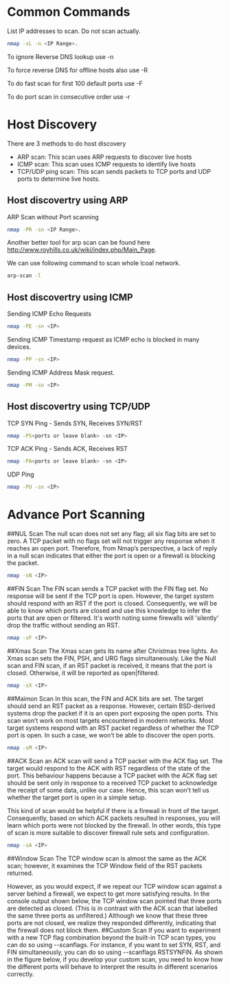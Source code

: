 # Common Commands
List IP addresses to scan. Do not scan actually.
```bash
nmap -sL -n <IP Range>.
```
To ignore Reverse DNS lookup use -n

To force reverse DNS for offline hosts also use -R

To do fast scan for first 100 default ports use -F

To do port scan in consecutive order use -r

# Host Discovery
There are 3 methods to do host discovery
- ARP scan: This scan uses ARP requests to discover live hosts
- ICMP scan: This scan uses ICMP requests to identify live hosts
- TCP/UDP ping scan: This scan sends packets to TCP ports and UDP ports to determine live hosts.


## Host discovertry using ARP
ARP Scan without Port scanning
```bash
nmap -PR -sn <IP Range>.
```
Another better tool for arp scan can be found here http://www.royhills.co.uk/wiki/index.php/Main_Page.

We can use following command to scan whole lcoal network.
```bash
arp-scan -l
```

## Host discovertry using ICMP
Sending ICMP Echo Requests
```bash
nmap -PE -sn <IP>
```
Sending ICMP Timestamp request as ICMP echo is blocked in many devices.
```bash
nmap -PP -sn <IP>
```
Sending ICMP Address Mask request.
```bash
nmap -PM -sn <IP>
```

## Host discovertry using TCP/UDP

TCP SYN Ping - Sends SYN, Receives SYN/RST
```bash
nmap -PS<ports or leave blank> -sn <IP>
```
TCP ACK Ping - Sends ACK, Receives RST
```bash
nmap -PA<ports or leave blank> -sn <IP>
```
UDP Ping
```bash
nmap -PU -sn <IP>
```


# Advance Port Scanning
##NUL Scan
The null scan does not set any flag; all six flag bits are set to zero. A TCP packet with no flags set will not trigger any response when it reaches an open port. Therefore, from Nmap’s perspective, a lack of reply in a null scan indicates that either the port is open or a firewall is blocking the packet.
```bash
nmap -sN <IP>
````
##FIN Scan
The FIN scan sends a TCP packet with the FIN flag set. No response will be sent if the TCP port is open.
However, the target system should respond with an RST if the port is closed. Consequently, we will be able to know which ports are closed and use this knowledge to infer the ports that are open or filtered. It's worth noting some firewalls will 'silently' drop the traffic without sending an RST.
```bash
nmap -sF <IP>
````
##Xmas Scan
The Xmas scan gets its name after Christmas tree lights. An Xmas scan sets the FIN, PSH, and URG flags simultaneously.
Like the Null scan and FIN scan, if an RST packet is received, it means that the port is closed. Otherwise, it will be reported as open|filtered.
```bash
nmap -sX <IP>
````
##Maimon Scan
In this scan, the FIN and ACK bits are set. The target should send an RST packet as a response. However, certain BSD-derived systems drop the packet if it is an open port exposing the open ports. This scan won’t work on most targets encountered in modern networks.
Most target systems respond with an RST packet regardless of whether the TCP port is open. In such a case, we won’t be able to discover the open ports.
```bash
nmap -sM <IP>
````
##ACK Scan
an ACK scan will send a TCP packet with the ACK flag set. The target would respond to the ACK with RST regardless of the state of the port. This behaviour happens because a TCP packet with the ACK flag set should be sent only in response to a received TCP packet to acknowledge the receipt of some data, unlike our case. Hence, this scan won’t tell us whether the target port is open in a simple setup.

This kind of scan would be helpful if there is a firewall in front of the target. Consequently, based on which ACK packets resulted in responses, you will learn which ports were not blocked by the firewall. In other words, this type of scan is more suitable to discover firewall rule sets and configuration.
```bash
nmap -sA <IP>
````
##Window Scan
The TCP window scan is almost the same as the ACK scan; however, it examines the TCP Window field of the RST packets returned.

However, as you would expect, if we repeat our TCP window scan against a server behind a firewall, we expect to get more satisfying results. In the console output shown below, the TCP window scan pointed that three ports are detected as closed. (This is in contrast with the ACK scan that labelled the same three ports as unfiltered.) Although we know that these three ports are not closed, we realize they responded differently, indicating that the firewall does not block them.
##Custom Scan
If you want to experiment with a new TCP flag combination beyond the built-in TCP scan types, you can do so using --scanflags. For instance, if you want to set SYN, RST, and FIN simultaneously, you can do so using --scanflags RSTSYNFIN. As shown in the figure below, if you develop your custom scan, you need to know how the different ports will behave to interpret the results in different scenarios correctly.
